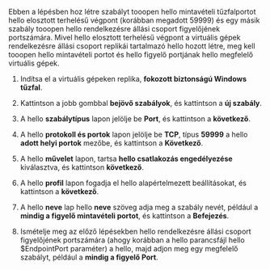 Ebben a lépésben hoz létre szabályt tooopen hello mintavételi tűzfalportot hello elosztott terhelésű végpont (korábban megadott 59999) és egy másik szabály tooopen hello rendelkezésre állási csoport figyelőjének portszámára. Mivel hello elosztott terhelésű végpont a virtuális gépek rendelkezésre állási csoport replikái tartalmazó hello hozott létre, meg kell tooopen hello mintavételi portot és hello figyelő portjának hello megfelelő virtuális gépek.

1. Indítsa el a virtuális gépeken replika, **fokozott biztonságú Windows tűzfal**.

2. Kattintson a jobb gombbal **bejövő szabályok**, és kattintson a **új szabály**.

3. A hello **szabálytípus** lapon jelölje be **Port**, és kattintson a **következő**.

4. A hello **protokoll és portok** lapon jelölje be **TCP**, típus **59999** a hello **adott helyi portok** mezőbe, és kattintson a **Következő**.

5. A hello **művelet** lapon, tartsa **hello csatlakozás engedélyezése** kiválasztva, és kattintson **következő**.

6. A hello **profil** lapon fogadja el hello alapértelmezett beállításokat, és kattintson a **következő**.

7. A hello **neve** lap hello **neve** szöveg adja meg a szabály nevét, például a **mindig a figyelő mintavételi portot**, és kattintson a **Befejezés**.

8. Ismételje meg az előző lépésekben hello rendelkezésre állási csoport figyelőjének portszámára (ahogy korábban a hello parancsfájl hello $EndpointPort paraméter) a hello, majd adjon meg egy megfelelő szabályt, például a **mindig a figyelő Port**.

